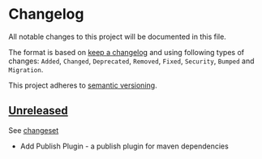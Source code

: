 # Changelog

All notable changes to this project will be documented in this file.

The format is based on [keep a changelog](http://keepachangelog.com/en/1.0.0/) and using following
types of changes: `Added`, `Changed`, `Deprecated`, `Removed`, `Fixed`, `Security`, `Bumped` and `Migration`.

This project adheres to [semantic versioning](http://semver.org/spec/v2.0.0.html).

## [Unreleased](https://github.com/bitfunk/gradle-plugins/releases/latest)

See [changeset](https://github.com/bitfunk/gradle-plugins/compare/plugin-tool-publish@v0.1.0...main)

[//]: # (## [0.1.0]&#40;https://github.com/bitfunk/gradle-plugins/releases/tag/plugin-tool-publish@v0.1.0&#41;)

- Add Publish Plugin - a publish plugin for maven dependencies
